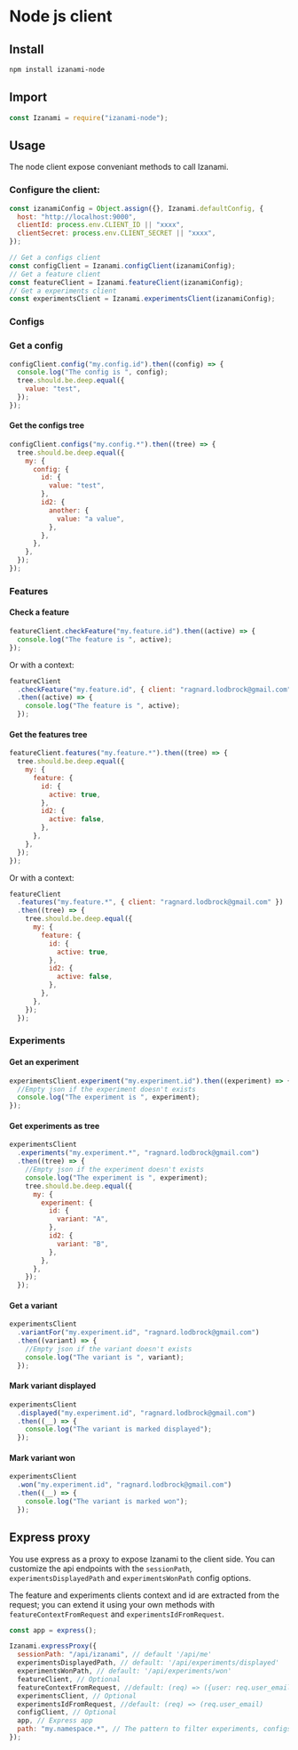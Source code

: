 # Node js client

## Install

```bash
npm install izanami-node
```

## Import

```javascript
const Izanami = require("izanami-node");
```

## Usage

The node client expose conveniant methods to call Izanami.

### Configure the client:

```javascript
const izanamiConfig = Object.assign({}, Izanami.defaultConfig, {
  host: "http://localhost:9000",
  clientId: process.env.CLIENT_ID || "xxxx",
  clientSecret: process.env.CLIENT_SECRET || "xxxx",
});

// Get a configs client
const configClient = Izanami.configClient(izanamiConfig);
// Get a feature client
const featureClient = Izanami.featureClient(izanamiConfig);
// Get a experiments client
const experimentsClient = Izanami.experimentsClient(izanamiConfig);
```

### Configs

### Get a config

```javascript
configClient.config("my.config.id").then((config) => {
  console.log("The config is ", config);
  tree.should.be.deep.equal({
    value: "test",
  });
});
```

#### Get the configs tree

```javascript
configClient.configs("my.config.*").then((tree) => {
  tree.should.be.deep.equal({
    my: {
      config: {
        id: {
          value: "test",
        },
        id2: {
          another: {
            value: "a value",
          },
        },
      },
    },
  });
});
```

### Features

#### Check a feature

```javascript
featureClient.checkFeature("my.feature.id").then((active) => {
  console.log("The feature is ", active);
});
```

Or with a context:

```javascript
featureClient
  .checkFeature("my.feature.id", { client: "ragnard.lodbrock@gmail.com" })
  .then((active) => {
    console.log("The feature is ", active);
  });
```

#### Get the features tree

```javascript
featureClient.features("my.feature.*").then((tree) => {
  tree.should.be.deep.equal({
    my: {
      feature: {
        id: {
          active: true,
        },
        id2: {
          active: false,
        },
      },
    },
  });
});
```

Or with a context:

```javascript
featureClient
  .features("my.feature.*", { client: "ragnard.lodbrock@gmail.com" })
  .then((tree) => {
    tree.should.be.deep.equal({
      my: {
        feature: {
          id: {
            active: true,
          },
          id2: {
            active: false,
          },
        },
      },
    });
  });
```

### Experiments

#### Get an experiment

```javascript
experimentsClient.experiment("my.experiment.id").then((experiment) => {
  //Empty json if the experiment doesn't exists
  console.log("The experiment is ", experiment);
});
```

#### Get experiments as tree

```javascript
experimentsClient
  .experiments("my.experiment.*", "ragnard.lodbrock@gmail.com")
  .then((tree) => {
    //Empty json if the experiment doesn't exists
    console.log("The experiment is ", experiment);
    tree.should.be.deep.equal({
      my: {
        experiment: {
          id: {
            variant: "A",
          },
          id2: {
            variant: "B",
          },
        },
      },
    });
  });
```

#### Get a variant

```javascript
experimentsClient
  .variantFor("my.experiment.id", "ragnard.lodbrock@gmail.com")
  .then((variant) => {
    //Empty json if the variant doesn't exists
    console.log("The variant is ", variant);
  });
```

#### Mark variant displayed

```javascript
experimentsClient
  .displayed("my.experiment.id", "ragnard.lodbrock@gmail.com")
  .then((__) => {
    console.log("The variant is marked displayed");
  });
```

#### Mark variant won

```javascript
experimentsClient
  .won("my.experiment.id", "ragnard.lodbrock@gmail.com")
  .then((__) => {
    console.log("The variant is marked won");
  });
```

## Express proxy

You use express as a proxy to expose Izanami to the client side.
You can customize the api endpoints with the `sessionPath`, `experimentsDisplayedPath` and `experimentsWonPath`
config options.

The feature and experiments clients context and id are extracted from the request; you can extend it using your own methods with `featureContextFromRequest` and `experimentsIdFromRequest`.

```javascript
const app = express();

Izanami.expressProxy({
  sessionPath: "/api/izanami", // default '/api/me'
  experimentsDisplayedPath, // default: '/api/experiments/displayed'
  experimentsWonPath, // default: '/api/experiments/won'
  featureClient, // Optional
  featureContextFromRequest, //default: (req) => ({user: req.user_email})
  experimentsClient, // Optional
  experimentsIdFromRequest, //default: (req) => (req.user_email)
  configClient, // Optional
  app, // Express app
  path: "my.namespace.*", // The pattern to filter experiments, configs and features
});
```
